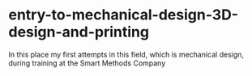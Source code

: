 # entry-to-mechanical-design-3D-design-and-printing
In this place my first attempts in this field, which is mechanical design, during training at the Smart Methods Company
